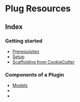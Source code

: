 # Plug Resources

## Index

### Getting started
* [Prerequisites](./prerequisites.md)
* [Setup](./setup.md)
* [Scaffolding from CookieCutter](./cookie-cutter.md)

### Components of a Plugin
* [Models](./models.md)
*
*
